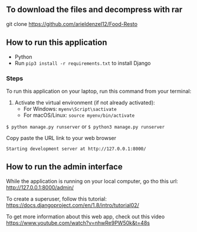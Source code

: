 ## To download the files and decompress with rar

git clone https://github.com/arieldenzel12/Food-Resto

## How to run this application



- Python
- Run `pip3 install -r requirements.txt` to install Django

### Steps

To run this application on your laptop, run this command from your terminal:

1. Activate the virtual environment (if not already activated): 
   - For Windows: `myenv\Script\sactivate`
   - For macOS/Linux: `source myenv/bin/activate`

`$ python manage.py runserver`
or `$ python3 manage.py runserver`

Copy paste the URL link to your web browser

`Starting development server at http://127.0.0.1:8000/`

## How to run the admin interface

While the application is running on your local computer, go tho this url: http://127.0.0.1:8000/admin/

To create a superuser, follow this tutorial: https://docs.djangoproject.com/en/1.8/intro/tutorial02/

To get more information about this web app, check out this video https://www.youtube.com/watch?v=nhwRe9PW50k&t=48s
